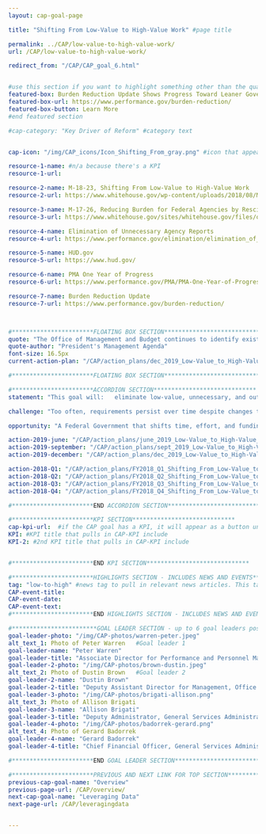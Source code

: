 ```yaml
---
layout: cap-goal-page

title: "Shifting From Low-Value to High-Value Work" #page title

permalink: ../CAP/low-value-to-high-value-work/
url: /CAP/low-value-to-high-value-work/

redirect_from: "/CAP/CAP_goal_6.html"


#use this section if you want to highlight something other than the quarterly action plan
featured-box: Burden Reduction Update Shows Progress Toward Leaner Government
featured-box-url: https://www.performance.gov/burden-reduction/
featured-box-button: Learn More
#end featured section

#cap-category: "Key Driver of Reform" #category text


cap-icon: "/img/CAP_icons/Icon_Shifting_From_gray.png" #icon that appears next to title

resource-1-name: #n/a because there's a KPI
resource-1-url:

resource-2-name: M-18-23, Shifting From Low-Value to High-Value Work
resource-2-url: https://www.whitehouse.gov/wp-content/uploads/2018/08/M-18-23.pdf

resource-3-name: M-17-26, Reducing Burden for Federal Agencies by Rescinding and Modifying OMB Memoranda
resource-3-url: https://www.whitehouse.gov/sites/whitehouse.gov/files/omb/memoranda/2017/M-17-26.pdf

resource-4-name: Elimination of Unnecessary Agency Reports
resource-4-url: https://www.performance.gov/elimination/elimination_of_unnecessary_agency_reports.html

resource-5-name: HUD.gov
resource-5-url: https://www.hud.gov/

resource-6-name: PMA One Year of Progress
resource-6-url: https://www.performance.gov/PMA/PMA-One-Year-of-Progress.pdf

resource-7-name: Burden Reduction Update
resource-7-url: https://www.performance.gov/burden-reduction/



#***********************FLOATING BOX SECTION*****************************
quote: "The Office of Management and Budget continues to identify existing guidance that should be rescinded or modified, to free agency resources for the pursuit of mission outcomes." #appears in the gray text box
quote-author: "President's Management Agenda"
font-size: 16.5px
current-action-plan: "/CAP/action_plans/dec_2019_Low-Value_to_High-Value_Work_UpdatedVersion.pdf"

#***********************FLOATING BOX SECTION*****************************

#***********************ACCORDION SECTION*****************************
statement: "This goal will:   eliminate low-value, unnecessary, and outdated policies and requirements issued by central management agencies like the Office of Management and Budget, the Office of Personnel Management, and the General Services Administration; develop a process to assess and minimize the burden of such guidance on Federal agencies; create incentives for Federal agencies to regularly review and streamline their own administrative requirements that impose burdens on their bureaus and programs; and reduce burden through tools like integrated IT and automation software." #first accordion text

challenge: "Too often, requirements persist over time despite changes to the circumstances they were intended to address. Hundreds of burdensome rules and requirements have built up over decades, forcing Federal agencies to devote valuable resources to compliance that is no longer meaningful. Time, energy, and dollars spent complying with outdated, redundant, and unnecessary requirements can be better spent on accomplishing mission outcomes." #second accordion text

opportunity: "A Federal Government that shifts time, effort, and funding from burdensome requirements to high value work will:   improve the return on investment of central-management guidance to Federal agencies; reduce compliance requirements for Federal agencies; work with Congress to eliminate outdated legislative reporting requirements for Federal agencies; and reduce unnecessary costs and compliance requirements within individual agencies. " #third accordion text

action-2019-june: "/CAP/action_plans/june_2019_Low-Value_to_High-Value_Work_UpdatedVersion.pdf"
action-2019-september: "/CAP/action_plans/sept_2019_Low-Value_to_High-Value_Work_UpdatedVersion.pdf"
action-2019-december: "/CAP/action_plans/dec_2019_Low-Value_to_High-Value_Work_UpdatedVersion.pdf"

action-2018-Q1: "/CAP/action_plans/FY2018_Q1_Shifting_From_Low-Value_to_High-Value_Work.pdf"
action-2018-Q2: "/CAP/action_plans/FY2018_Q2_Shifting_From_Low-Value_to_High-Value_Work.pdf"
action-2018-Q3: "/CAP/action_plans/FY2018_Q3_Shifting_From_Low-Value_to_High-Value_Work.pdf"
action-2018-Q4: "/CAP/action_plans/FY2018_Q4_Shifting_From_Low-Value_to_High-Value_Work.pdf"

#***********************END ACCORDION SECTION*****************************

#***********************KPI SECTION*****************************
cap-kpi-url:  #if the CAP goal has a KPI, it will appear as a button under the title. The button links to the KPI accordion section
KPI: #KPI title that pulls in CAP-KPI include
KPI-2: #2nd KPI title that pulls in CAP-KPI include


#***********************END KPI SECTION*****************************

#***********************HIGHLIGHTS SECTION - INCLUDES NEWS AND EVENTS*****************************
tag: "low-to-high" #news tag to pull in relevant news articles. This tag needs to be included in the "post" front matter
CAP-event-title:
CAP-event-date:
CAP-event-text:
#***********************END HIGHLIGHTS SECTION - INCLUDES NEWS AND EVENTS*****************************

#************************GOAL LEADER SECTION - up to 6 goal leaders possible by creating up to 6 sections below***************************
goal-leader-photo: "/img/CAP-photos/warren-peter.jpeg"
alt_text_1: Photo of Peter Warren   #Goal leader 1
goal-leader-name: "Peter Warren"
goal-leader-title: "Associate Director for Performance and Personnel Management, Office of Management and Budget"
goal-leader-2-photo: "/img/CAP-photos/brown-dustin.jpeg"
alt_text_2: Photo of Dustin Brown   #Goal leader 2
goal-leader-2-name: "Dustin Brown"
goal-leader-2-title: "Deputy Assistant Director for Management, Office of Management and Budget"
goal-leader-3-photo: "/img/CAP-photos/brigati-allison.png"
alt_text_3: Photo of Allison Brigati
goal-leader-3-name: "Allison Brigati"
goal-leader-3-title: "Deputy Administrator, General Services Administration"
goal-leader-4-photo: "/img/CAP-photos/badorrek-gerard.png"  
alt_text_4: Photo of Gerard Badorrek
goal-leader-4-name: "Gerard Badorrek"
goal-leader-4-title: "Chief Financial Officer, General Services Administration"

#***********************END GOAL LEADER SECTION*****************************8

#***********************PREVIOUS AND NEXT LINK FOR TOP SECTION*****************************8
previous-cap-goal-name: "Overview"
previous-page-url: /CAP/overview/
next-cap-goal-name: "Leveraging Data"
next-page-url: /CAP/leveragingdata


---  
```

